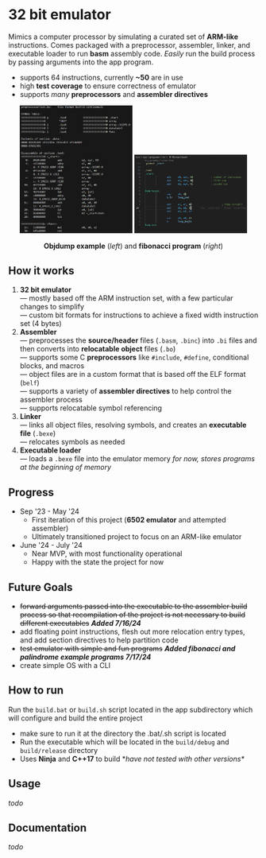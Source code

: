 # 32 bit emulator

Mimics a computer processor by simulating a curated set of **ARM-like** instructions.
Comes packaged with a preprocessor, assembler, linker, and executable loader to run **basm** assembly code.
*Easily* run the build process by passing arguments into the app program.

* supports 64 instructions, currently **~50** are in use
* high **test coverage** to ensure correctness of emulator
* supports *many* **preprocessors** and **assembler directives**

<p align="center">
  <img src="./img/objdump.PNG" alt="Objdump of assembled code" width = "45% style="display: inline-block; margin: 0 10px;">
  <img src="./img/fibonacci_example.PNG" alt="Fibonacci example basm code" width = "45% style="display: inline-block; margin: 0 10px;">
</p>
<div align="center">
  <strong>Objdump example</strong> (<i>left</i>) and <strong>fibonacci program</strong> (<i>right</i>)
</div>


## How it works
1. **32 bit emulator**\
&mdash; mostly based off the ARM instruction set, with a few particular changes to simplify\
&mdash; custom bit formats for instructions to achieve a fixed width instruction set (4 bytes)
2. **Assembler**\
&mdash; preprocesses the **source/header** files (`.basm`, `.binc`) into `.bi` files and then converts into **relocatable object** files (`.bo`)\
&mdash; supports some C **preprocessors** like `#include`, `#define`, conditional blocks, and macros\
&mdash; object files are in a custom format that is based off the ELF format (`belf`)\
&mdash; supports a variety of **assembler directives** to help control the assembler process\
&mdash; supports relocatable symbol referencing
3. **Linker**\
&mdash; links all object files, resolving symbols, and creates an **executable file** (`.bexe`)\
&mdash; relocates symbols as needed
4. **Executable loader**\
&mdash; loads a `.bexe` file into the emulator memory *for now, stores programs at the beginning of memory*

## Progress
* Sep '23 - May '24
  * First iteration of this project (**6502 emulator** and attempted assembler)
  * Ultimately transitioned project to focus on an ARM-like emulator
* June '24 - July '24
  * Near MVP, with most functionality operational
  * Happy with the state the project for now

## Future Goals
* ~~forward arguments passed into the executable to the assembler build process so that recompilation of the project is not necessary
to build different executables~~ ***Added 7/16/24***
* add floating point instructions, flesh out more relocation entry types, and add section directives to help partition code
* ~~test emulator with simple and fun programs~~ ***Added fibonacci and palindrome example programs 7/17/24***
* create simple OS with a CLI

## How to run
Run the `build.bat` or `build.sh` script located in the app subdirectory which will configure and build the entire project
* make sure to run it at the directory the .bat/.sh script is located
* Run the executable which will be located in the `build/debug` and `build/release` directory
* Uses **Ninja** and **C++17** to build \**have not tested with other versions\**

## Usage
*todo*

## Documentation
*todo*
